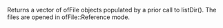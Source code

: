 Returns a vector of ofFile objects populated by a prior call to listDir().  The files are opened in ofFile::Reference mode.

